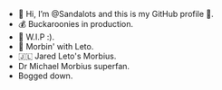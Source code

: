 - 👋 Hi, I’m @Sandalots and this is my GitHub profile 🥇.
- 💰 Buckaroonies in production.
- 🔨 W.I.P :).
- 🧛 Morbin' with Leto.
- 🇯🇱 Jared Leto's Morbius.
- Dr Michael Morbius superfan.
- Bogged down.


<!---
Sandalots/Sandalots is a ✨ special ✨ repository because its `README.md` (this file) appears on your GitHub profile.
You can click the Preview link to take a look at your changes.
--->
